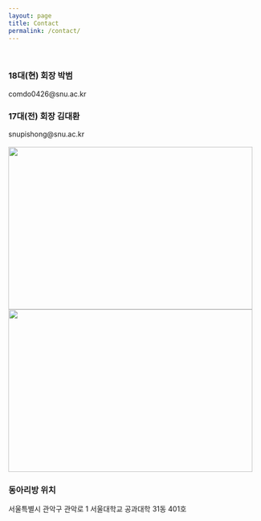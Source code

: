```yaml
---
layout: page
title: Contact
permalink: /contact/
---
```

<br/>
<h3>18대(현) 회장 박범</h3>
comdo0426@snu.ac.kr
<h3>17대(전) 회장 김대환</h3>
snupishong@snu.ac.kr<br/><br/>
<img src="https://github.com/hsb6350/hanaro.github.io/blob/master/assets/acts/map1.PNG?raw=true" width="486" height="324"/>
<img src="https://github.com/hsb6350/hanaro.github.io/blob/master/assets/acts/map2.PNG?raw=true" width="486" height="324"/><br/>
<h3>동아리방 위치</h3>
서울특별시 관악구 관악로 1 서울대학교 공과대학 31동 401호 
